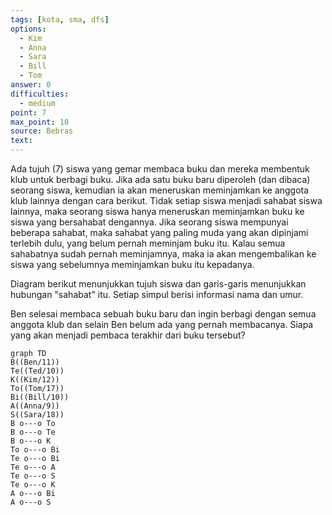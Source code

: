 ```yaml
---
tags: [kota, sma, dfs]
options:
  - Kim
  - Anna
  - Sara
  - Bill
  - Tom
answer: 0
difficulties:
  - medium
point: 7
max_point: 10
source: Bebras
text:
---
```


Ada tujuh ($7$) siswa yang gemar membaca buku dan mereka membentuk klub untuk berbagi buku. Jika ada satu buku baru diperoleh (dan dibaca) seorang siswa, kemudian ia akan meneruskan meminjamkan ke anggota klub lainnya dengan cara berikut. Tidak setiap siswa menjadi sahabat siswa lainnya, maka seorang siswa hanya meneruskan meminjamkan buku ke siswa yang bersahabat dengannya. Jika seorang siswa mempunyai beberapa sahabat, maka sahabat yang paling muda yang akan dipinjami terlebih dulu, yang belum pernah meminjam buku itu. Kalau semua sahabatnya sudah pernah meminjamnya, maka ia akan mengembalikan ke siswa yang sebelumnya meminjamkan buku itu kepadanya.

Diagram berikut menunjukkan tujuh siswa dan garis-garis menunjukkan hubungan "sahabat" itu. Setiap simpul berisi informasi nama dan umur.

Ben selesai membaca sebuah buku baru dan ingin berbagi dengan semua anggota klub dan selain Ben belum ada yang pernah membacanya. Siapa yang akan menjadi pembaca terakhir dari buku tersebut?

```mermaid
graph TD
B((Ben/11))
Te((Ted/10))
K((Kim/12))
To((Tom/17))
Bi((Bill/10))
A((Anna/9))
S((Sara/18))
B o---o To
B o---o Te
B o---o K
To o---o Bi
Te o---o Bi
Te o---o A
Te o---o S
Te o---o K
A o---o Bi
A o---o S
```
